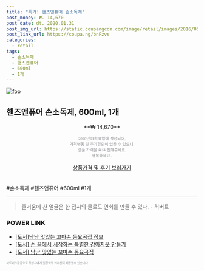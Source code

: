 ```yaml
--- 
title: "특가! 핸즈앤퓨어 손소독제" 
post_money: ₩. 14,670 
post_date: dt. 2020.01.31 
post_img_url: https://static.coupangcdn.com/image/retail/images/2016/05/26/17/6/349541bc-576a-4d2b-94f2-1c5dee99d236.jpg 
post_link_url: https://coupa.ng/bnFzvs 
categories: 
  - retail 
tags: 
  - 손소독제 
  - 핸즈앤퓨어 
  - 600ml 
  - 1개 
--- 
```

[![foo](https://static.coupangcdn.com/image/retail/images/2016/05/26/17/6/349541bc-576a-4d2b-94f2-1c5dee99d236.jpg)](https://coupa.ng/bnFzvs) 

## 핸즈앤퓨어 손소독제, 600ml, 1개 
<p style="text-align: center;">**₩ 14,670**</p> 
<p style="text-align: center;"><span style="color: #898c8f; font-family: Georgia,Times,serif; font-size: 0.75em;">2020년01월31일에 작성되어, <br>가격변동 및 추가할인이 있을 수 있으니,<br> 상품 가격을 꼭!확인해주세요.<br>행복하세요~</span> 
</p>	 
<div markdown="0" style="text-align: center;"><a href="https://coupa.ng/bnFzvs" class="btn btn--success">상품가격 및 후기 보러가기</a></div> 
<br><br> 
  #손소독제 #핸즈앤퓨어 #600ml #1개 
<hr> 

> 즐거움에 찬 얼굴은 한 접시의 물로도 연회를 만들 수 있다. - 허버트 


### POWER LINK

* <a href="https://blog.naver.com/santokki14/221773794322" target="_blank">[도서]냠냠 맛있는 꼬마손 동요곡집 정보</a>
* <a href="https://blog.naver.com/santokki14/221789924649" target="_blank">[도서] 손 끝에서 시작하는 특별한 강아지옷 만들기</a>
* <a href="https://blog.naver.com/fasyy4321/221781117903" target="_blank">[도서] 냠냠 맛있는 꼬마손 동요곡집</a>

<span style="color: #898c8f; font-family: Georgia,Times,serif; font-size: 0.55em;">파트너스활동으로 작성자에게 일정액의 커미션이 제공될수 있습니다.</span> 
